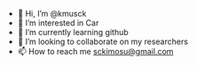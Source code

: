 - 👋 Hi, I’m @kmusck
- 👀 I’m interested in Car
- 🌱 I’m currently learning github
- 💞️ I’m looking to collaborate on my researchers 
- 📫 How to reach me sckimosu@gmail.com 

<!---
kmusck/kmusck is a ✨ special ✨ repository because its `README.md` (this file) appears on your GitHub profile.
You can click the Preview link to take a look at your changes.
--->
